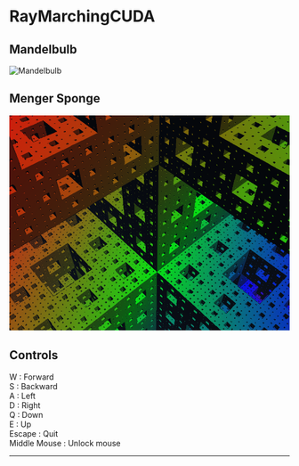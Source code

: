 # RayMarchingCUDA
## Mandelbulb
![Mandelbulb](https://raw.githubusercontent.com/AlanParadis/RayMarchingCUDA/master/Mandelbulb.gif)
## Menger Sponge
![Menger Sponge](https://raw.githubusercontent.com/AlanParadis/RayMarchingCUDA/master/Menger.png)

## Controls

W : Forward\
S : Backward\
A : Left\
D : Right\
Q : Down\
E : Up\
Escape : Quit\
Middle Mouse : Unlock mouse

----

